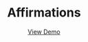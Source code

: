 <div align="center">
  <h1 align="center">Affirmations</h1>

  <p align="center">
    <a href="https://positivitypro.netlify.app/">View Demo</a>
  </p>
</div>
